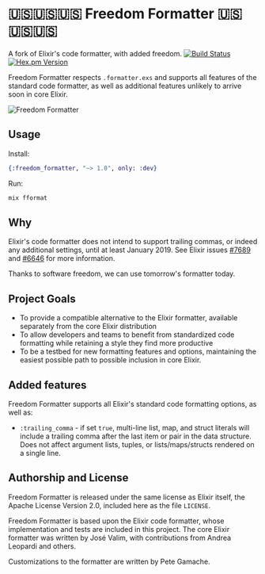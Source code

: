 # 🇺🇸🇺🇸🇺🇸 Freedom Formatter 🇺🇸🇺🇸🇺🇸

A fork of Elixir's code formatter, with added freedom.
[![Build Status](https://travis-ci.org/gamache/freedom_formatter.svg?branch=master)](https://travis-ci.org/gamache/freedom_formatter) [![Hex.pm Version](http://img.shields.io/hexpm/v/freedom_formatter.svg?style=flat)](https://hex.pm/packages/freedom_formatter)

Freedom Formatter respects `.formatter.exs` and supports all
features of the standard code formatter, as well as additional
features unlikely to arrive soon in core Elixir.

<img src="https://gamache.github.io/images/freedom-formatter.jpg"
alt="Freedom Formatter">

## Usage

Install:

```elixir
{:freedom_formatter, "~> 1.0", only: :dev}
```

Run:

```bash
mix fformat
```

## Why

Elixir's code formatter does not intend to support trailing commas,
or indeed any additional settings, until at least January 2019.
See Elixir issues [#7689](https://github.com/elixir-lang/elixir/pull/7689)
and [#6646](https://github.com/elixir-lang/elixir/issues/6646) for more
information.

Thanks to software freedom, we can use tomorrow's formatter today.

## Project Goals

* To provide a compatible alternative to the Elixir formatter,
  available separately from the core Elixir distribution
* To allow developers and teams to benefit from standardized code
  formatting while retaining a style they find more productive
* To be a testbed for new formatting features and options,
  maintaining the easiest possible path to possible inclusion in
  core Elixir.

## Added features

Freedom Formatter supports all Elixir's standard code formatting
options, as well as:

* `:trailing_comma` - if set `true`, multi-line list, map, and
  struct literals will include a trailing comma after the last item
  or pair in the data structure. Does not affect argument lists,
  tuples, or lists/maps/structs rendered on a single line.

## Authorship and License

Freedom Formatter is released under the same license as Elixir itself,
the Apache License Version 2.0, included here as the file `LICENSE`.

Freedom Formatter is based upon the Elixir code formatter, whose
implementation and tests are included in this project.
The core Elixir formatter was written by José Valim, with
contributions from Andrea Leopardi and others.

Customizations to the formatter are written by Pete Gamache.

